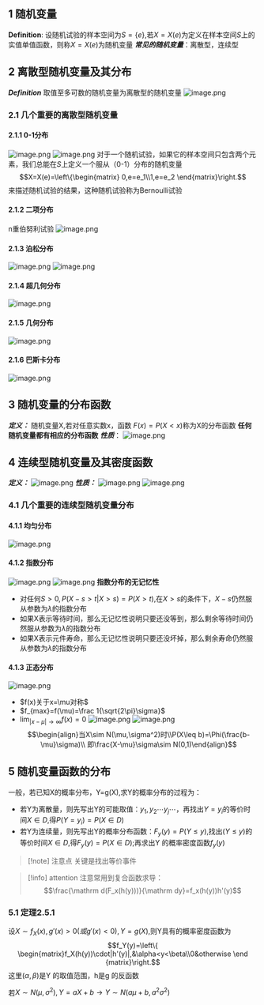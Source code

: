 ## 1 随机变量
**Definition**:
设随机试验的样本空间为$S=\{e\}$,若$X=X(e)$为定义在样本空间$S$上的实值单值函数，则称$X=X(e)$为随机变量
***常见的随机变量***：离散型，连续型
## 2 离散型随机变量及其分布
***Definition***
	取值至多可数的随机变量为离散型的随机变量
	![image.png](https://cdn.jsdelivr.net/gh/hhhjyz/photos@main/202409261357421.png)
### 2.1 几个重要的离散型随机变量
#### 2.1.1 0-1分布
![image.png](https://cdn.jsdelivr.net/gh/hhhjyz/photos@main/202409261400041.png)
![image.png](https://cdn.jsdelivr.net/gh/hhhjyz/photos@main/202409261406479.png)
对于一个随机试验，如果它的样本空间只包含两个元素，我们总能在$S$上定义一个服从（0-1）分布的随机变量$$X=X(e)=\left\{\begin{matrix}
 0,e=e_1\\1,e=e_2
\end{matrix}\right.$$来描述随机试验的结果，这种随机试验称为Bernoulli试验
#### 2.1.2 二项分布
n重伯努利试验
![image.png](https://cdn.jsdelivr.net/gh/hhhjyz/photos@main/202409261927772.png)
#### 2.1.3 泊松分布
![image.png](https://cdn.jsdelivr.net/gh/hhhjyz/photos@main/202409261936794.png)
![image.png](https://cdn.jsdelivr.net/gh/hhhjyz/photos@main/202409261936818.png)
#### 2.1.4 超几何分布
![image.png](https://cdn.jsdelivr.net/gh/hhhjyz/photos@main/202409261937055.png)
#### 2.1.5 几何分布
![image.png](https://cdn.jsdelivr.net/gh/hhhjyz/photos@main/202410101029944.png)
#### 2.1.6 巴斯卡分布
![image.png](https://cdn.jsdelivr.net/gh/hhhjyz/photos@main/202410101030831.png)
## 3 随机变量的分布函数
***定义：*** 随机变量X,若对任意实数x，函数
$F(x)=P(X<x)$称为X的分布函数
**任何随机变量都有相应的分布函数**
***性质***：
![image.png](https://cdn.jsdelivr.net/gh/hhhjyz/photos@main/202410101037913.png)
## 4 连续型随机变量及其密度函数
***定义：***
![image.png](https://cdn.jsdelivr.net/gh/hhhjyz/photos@main/202410102107425.png)
***性质：***
![image.png](https://cdn.jsdelivr.net/gh/hhhjyz/photos@main/202410102107686.png)
![image.png](https://cdn.jsdelivr.net/gh/hhhjyz/photos@main/202410102110276.png)
### 4.1 几个重要的连续型随机变量分布
#### 4.1.1 均匀分布
![image.png](https://cdn.jsdelivr.net/gh/hhhjyz/photos@main/202410102134139.png)
#### 4.1.2 指数分布
![image.png](https://cdn.jsdelivr.net/gh/hhhjyz/photos@main/202410102136339.png)
![image.png](https://cdn.jsdelivr.net/gh/hhhjyz/photos@main/202410102136859.png)
**指数分布的无记忆性**
- 对任何$S>0,P(X-s>t|X>s)=P(X>t)$,在$X>s$的条件下，$X-s$仍然服从参数为$\lambda$的指数分布
- 如果X表示等待时间，那么无记忆性说明只要还没等到，那么剩余等待时间仍然服从参数为$\lambda$的指数分布
- 如果X表示元件寿命，那么无记忆性说明只要还没坏掉，那么剩余寿命仍然服从参数为$\lambda$的指数分布
#### 4.1.3 正态分布
![image.png](https://cdn.jsdelivr.net/gh/hhhjyz/photos@main/202410102142180.png)
- $f(x)关于x=\mu对称$
- $f_{max}=f(\mu)=\frac 1{\sqrt{2\pi}\sigma}$
- $\displaystyle\lim_{|x-\mu|\rightarrow \infty}f(x)=0$
![image.png](https://cdn.jsdelivr.net/gh/hhhjyz/photos@main/202410102202741.png)
![image.png](https://cdn.jsdelivr.net/gh/hhhjyz/photos@main/202410102205593.png)
$$\begin{align}当X\sim N(\mu,\sigma^2)时\\P(X\leq b)=\Phi(\frac{b-\mu}\sigma)\\ 即\frac{X-\mu}\sigma\sim N(0,1)\end{align}$$
## 5 随机变量函数的分布
一般，若已知X的概率分布，Y=g(X),求Y的概率分布的过程为：
- 若Y为离散量，则先写出Y的可能取值：$y_1,y_2\cdots y_j\cdots$，再找出$Y=y_i$的等价时间$X\in D$,得$P(Y=y_i)= P(X\in D)$
- 若Y为连续量，则先写出Y的概率分布函数：$F_y(y)=P(Y\le y)$,找出$(Y\le y)$的等价时间$X\in D$,得$F_y(y)=P(X\in D)$;再求出Y 的概率密度函数$f_y(y)$
>[!note] 注意点 
>关键是找出等价事件

>[!info] attention
>注意常用到复合函数求导：
>$$\frac{\mathrm d(F_x(h(y)))}{\mathrm dy}=f_x(h(y))h'(y)$$

### 5.1 定理2.5.1
设$X\sim f_X(x),g'(x)>0(或g'(x)<0),Y=g(X)$,则Y具有的概率密度函数为$$f_Y(y)=\left\{ \begin{matrix}f_X(h(y))\cdot|h'(y)|,&\alpha<y<\beta\\0&otherwise \end {matrix}\right.$$
这里$(\alpha,\beta)$是Y 的取值范围，h是g 的反函数

若$X\sim N(\mu,\sigma^2),Y=aX+b\rightarrow Y\sim N(a\mu+b,a^2\sigma^2)$



